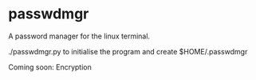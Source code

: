 # passwdmgr
A password manager for the linux terminal.

./passwdmgr.py to initialise the program and create $HOME/.passwdmgr

Coming soon: Encryption
